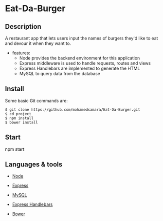 # Eat-Da-Burger

## Description

A restaurant app that lets users input the names of burgers they'd like to eat and devour it when they want to.

* features:
  * Node provides the backend environment for this application
  * Express middleware is used to handle requests, routes and views
  * Express Handlebars are implemented to generate the HTML 
  * MySQL to query data from the database 

  
## Install

Some basic Git commands are:

```
$ git clone https://github.com/mohamedsamara/Eat-Da-Burger.git
$ cd project
$ npm install
$ bower install

```

## Start

npm start

## Languages & tools

- [Node](https://nodejs.org/en/)

- [Express](https://expressjs.com/)

- [MySQL](https://www.mysql.com/)

- [Express Handlebars](https://github.com/ericf/express-handlebars)

- [Bower](https://bower.io/)
